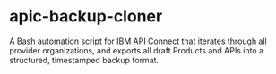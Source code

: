 # apic-backup-cloner
A Bash automation script for IBM API Connect that  iterates through all provider organizations, and exports all draft Products and APIs into a structured, timestamped backup format.
